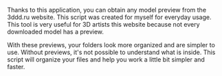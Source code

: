 Thanks to this application, you can obtain any model preview from the 3ddd.ru website.  This script was created for myself for everyday usage. This tool is very useful for 3D artists this website because not every downloaded model has a preview.

With these previews, your folders look more organized and are simpler to use. Without previews, it's not possible to understand what is inside. This script will organize your files and help you work a little bit simpler and faster.
